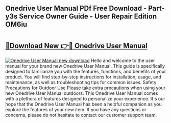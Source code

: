 ## Onedrive User Manual PDf Free Download - Part-y3s Service Owner Guide - User Repair Edition OM6iu

# <h2><a href="http://cf15481.oget.top/?id=Onedrive+User+Manual">🔗Download New 👉🔴 Onedrive User Manual</a></h2>

[![Onedrive User Manual new download](https://i.imgur.com/5g1atiW.png)](http://cf15481.oget.top/?id=Onedrive+User+Manual)
Hello and welcome to the user manual for your brand new Onedrive User Manual. This guide is specifically designed to familiarize you with the features, functions, and benefits of your product. You will find step-by-step instructions for installation, usage, and maintenance, as well as troubleshooting tips for common issues. Safety Precautions for Outdoor Use Please take extra precautions when using your new Onedrive User Manual outdoors. This Onedrive User Manual comes with a plethora of features designed to personalize your experience. It's our hope that the Onedrive User Manual has been a helpful companion as you explore the features of your new item. If you have any questions or concerns, please do not hesitate to contact our customer support team.
